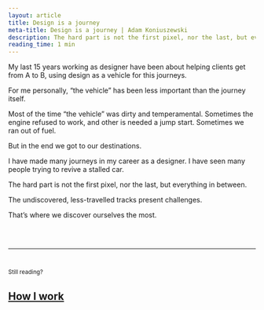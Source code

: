 ```yaml
---
layout: article
title: Design is a journey
meta-title: Design is a journey | Adam Koniuszewski
description: The hard part is not the first pixel, nor the last, but everything in between.
reading_time: 1 min
---
```


My last 15 years working as designer have been about helping clients get from A to B, using design as a vehicle for this journeys. 

For me personally, “the vehicle” has been less important than the journey itself.

Most of the time “the vehicle” was dirty and temperamental. Sometimes the engine refused to work, and other is needed a jump start. Sometimes we ran out of fuel. 

But in the end we got to our destinations. 

I have made many journeys in my career as a designer. I have seen many people trying to revive a stalled car.

The hard part is not the first pixel, nor the last, but everything in between. 

The undiscovered, less-travelled tracks present challenges. 

That’s where we discover ourselves the most.

<hr style="margin-top: 60px; margin-bottom: 40px;">
<small>Still reading?</small>
<h2><a href="/writing/how-i-work">How I work</a></h2>